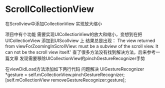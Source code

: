 # ScrollCollectionView
在Scrollview中添加CollectionView 实现放大缩小

项目中有个功能 需要实现UICollectionView的放大和缩小，变想到在把UICollectionView 添加到UIScollview 上 结果总是出现：
The view returned from viewForZoomingInScrollView: must be a subview of the scroll view. It can not be the scroll view itself.'
查了很多方法没有找到解决方法，后来参考一篇文章 发现需要移除UICollectionView的pinchGestureRecognizer手势

在viewDidLoad方法添加如下两行代码 问题解决
UIGestureRecognizer *gesture = self.mCollectionView.pinchGestureRecognizer;
[self.mCollectionView removeGestureRecognizer:gesture];
